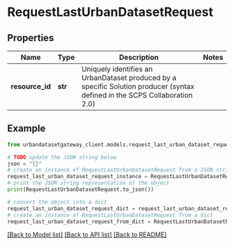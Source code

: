 # RequestLastUrbanDatasetRequest


## Properties

Name | Type | Description | Notes
------------ | ------------- | ------------- | -------------
**resource_id** | **str** | Uniquely identifies an UrbanDataset produced by a specific Solution producer (syntax defined in the SCPS Collaboration 2.0) | 

## Example

```python
from urbandatasetgateway_client.models.request_last_urban_dataset_request import RequestLastUrbanDatasetRequest

# TODO update the JSON string below
json = "{}"
# create an instance of RequestLastUrbanDatasetRequest from a JSON string
request_last_urban_dataset_request_instance = RequestLastUrbanDatasetRequest.from_json(json)
# print the JSON string representation of the object
print(RequestLastUrbanDatasetRequest.to_json())

# convert the object into a dict
request_last_urban_dataset_request_dict = request_last_urban_dataset_request_instance.to_dict()
# create an instance of RequestLastUrbanDatasetRequest from a dict
request_last_urban_dataset_request_from_dict = RequestLastUrbanDatasetRequest.from_dict(request_last_urban_dataset_request_dict)
```
[[Back to Model list]](../README.md#documentation-for-models) [[Back to API list]](../README.md#documentation-for-api-endpoints) [[Back to README]](../README.md)


